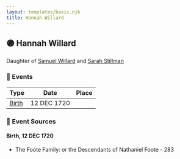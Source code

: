 ```yaml
---
layout: templates/basic.njk
title: Hannah Willard
---
```

## 🟣 Hannah Willard

Daughter of [Samuel Willard](/people/1/12362566) and [Sarah Stillman](/people/9/9722974)

### 📆 Events

Type | Date | Place
------ | ------ | ------
[Birth](#event-af86e0ca-2df7-4235-8ad9-b38d727c36f0) | 12 DEC 1720 |

### 📰 Event Sources

#### <a id="event-af86e0ca-2df7-4235-8ad9-b38d727c36f0"></a> Birth, 12 DEC 1720
* The Foote Family: or the Descendants of Nathaniel Foote  - 283